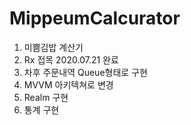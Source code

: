 # MippeumCalcurator
1. 미쁨김밥 계산기
2. Rx 접목 2020.07.21 완료 
3. 차후 주문내역 Queue형태로 구현
4. MVVM 아키텍쳐로 변경
4. Realm 구현
5. 통계 구현
